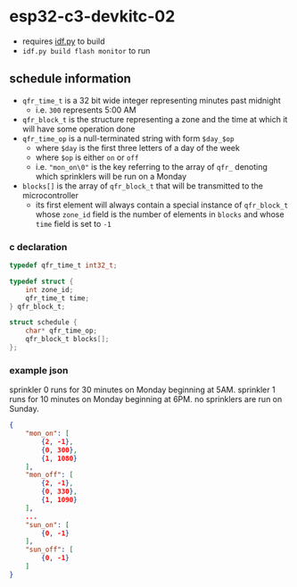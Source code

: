 
# esp32-c3-devkitc-02

* requires [idf.py](https://docs.espressif.com/projects/esp-idf/en/latest/esp32c3/index.html) to build
* `idf.py build flash monitor` to run

## schedule information

* `qfr_time_t` is a 32 bit wide integer representing minutes past midnight
    * i.e. `300` represents 5:00 AM
* `qfr_block_t` is the structure representing a zone and the time at which it
    will have some operation done
* `qfr_time_op` is a null-terminated string with form `$day_$op`
    * where `$day` is the first three letters of a day of the week
    * where `$op` is either `on` or `off`
    * i.e. `"mon_on\0"` is the key referring to the array of `qfr_` denoting
        which sprinklers will be run on a Monday
* `blocks[]` is the array of `qfr_block_t` that will be transmitted to the
    microcontroller 
    * its first element will always contain a special instance
        of `qfr_block_t` whose `zone_id` field is the number of elements
        in `blocks` and whose `time` field is set to `-1`

### c declaration

```c
typedef qfr_time_t int32_t;

typedef struct {
    int zone_id;
    qfr_time_t time;
} qfr_block_t;

struct schedule {
    char* qfr_time_op;
    qfr_block_t blocks[];
};
```

### example json

sprinkler 0 runs for 30 minutes on Monday beginning at 5AM.
sprinkler 1 runs for 10 minutes on Monday beginning at 6PM.
no sprinklers are run on Sunday.

```json
{
    "mon_on": [
        {2, -1},
        {0, 300},
        {1, 1080}
    ],
    "mon_off": [
        {2, -1},
        {0, 330},
        {1, 1090}
    ],
    ...
    "sun_on": [
        {0, -1}
    ],
    "sun_off": [
        {0, -1}
    ]
}
```

